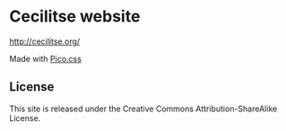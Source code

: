 # Cecilitse website

http://cecilitse.org/

Made with [Pico.css](https://picocss.com/)

## License

This site is released under the Creative Commons Attribution-ShareAlike License.
